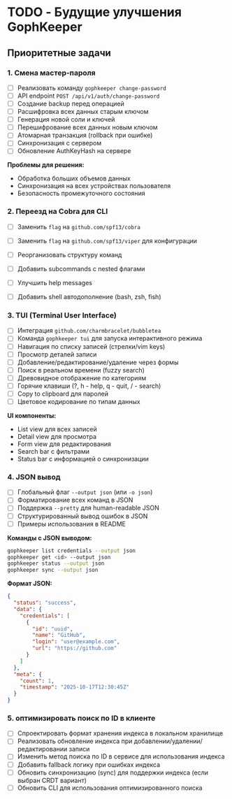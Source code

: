 # TODO - Будущие улучшения GophKeeper

## Приоритетные задачи

### 1. Смена мастер-пароля
- [ ] Реализовать команду `gophkeeper change-password`
- [ ] API endpoint `POST /api/v1/auth/change-password`
- [ ] Создание backup перед операцией
- [ ] Расшифровка всех данных старым ключом
- [ ] Генерация новой соли и ключей
- [ ] Перешифрование всех данных новым ключом
- [ ] Атомарная транзакция (rollback при ошибке)
- [ ] Синхронизация с сервером
- [ ] Обновление AuthKeyHash на сервере

**Проблемы для решения:**
- Обработка больших объемов данных
- Синхронизация на всех устройствах пользователя
- Безопасность промежуточного состояния

### 2. Переезд на Cobra для CLI
- [ ] Заменить `flag` на `github.com/spf13/cobra`
- [ ] Заменить `flag` на `github.com/spf13/viper` для конфигурации
- [ ] Реорганизовать структуру команд
- [ ] Добавить subcommands с nested флагами
- [ ] Улучшить help messages
- [ ] Добавить shell автодополнение (bash, zsh, fish)


### 3. TUI (Terminal User Interface)
- [ ] Интеграция `github.com/charmbracelet/bubbletea`
- [ ] Команда `gophkeeper tui` для запуска интерактивного режима
- [ ] Навигация по списку записей (стрелки/vim keys)
- [ ] Просмотр деталей записи
- [ ] Добавление/редактирование/удаление через формы
- [ ] Поиск в реальном времени (fuzzy search)
- [ ] Древовидное отображение по категориям
- [ ] Горячие клавиши (?, h - help, q - quit, / - search)
- [ ] Copy to clipboard для паролей
- [ ] Цветовое кодирование по типам данных

**UI компоненты:**
- List view для всех записей
- Detail view для просмотра
- Form view для редактирования
- Search bar с фильтрами
- Status bar с информацией о синхронизации

### 4. JSON вывод
- [ ] Глобальный флаг `--output json` (или `-o json`)
- [ ] Форматирование всех команд в JSON
- [ ] Поддержка `--pretty` для human-readable JSON
- [ ] Структурированный вывод ошибок в JSON
- [ ] Примеры использования в README

**Команды с JSON выводом:**
```bash
gophkeeper list credentials --output json
gophkeeper get <id> --output json
gophkeeper status --output json
gophkeeper sync --output json
```

**Формат JSON:**
```json
{
  "status": "success",
  "data": {
    "credentials": [
      {
        "id": "uuid",
        "name": "GitHub",
        "login": "user@example.com",
        "url": "https://github.com"
      }
    ]
  },
  "meta": {
    "count": 1,
    "timestamp": "2025-10-17T12:30:45Z"
  }
}
```

### 5. оптимизировать поиск по ID в клиенте
- [ ] Спроектировать формат хранения индекса в локальном хранилище
- [ ] Реализовать обновление индекса при добавлении/удалении/редактировании записи
- [ ] Изменить метод поиска по ID в сервисе для использования индекса
- [ ] Добавить fallback логику при ошибках индекса
- [ ] Обновить синхронизацию (sync) для поддержки индекса (если выбран CRDT вариант)
- [ ] Обновить CLI для использования оптимизированного поиска
